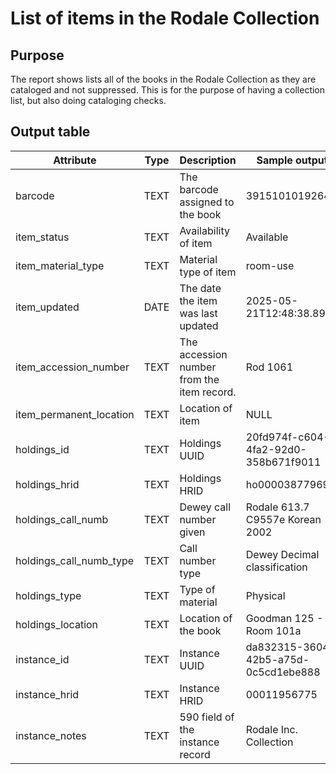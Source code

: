 # List of items in the Rodale Collection

## Purpose
The report shows lists all of the books in the Rodale Collection as they are cataloged and not suppressed. This is for the purpose of having a collection list, but also doing cataloging checks.


## Output table

| Attribute | Type | Description | Sample output |
| --- | --- | --- | --- |
| barcode | TEXT | The barcode assigned to the book | 39151010192645 |
| item_status | TEXT | Availability of item | Available |
| item_material_type | TEXT | Material type of item | room-use |
| item_updated | DATE | The date the item was last updated | 2025-05-21T12:48:38.891Z |
| item_accession_number | TEXT | The accession number from the item record. | Rod 1061 |
| item_permanent_location | TEXT | Location of item | NULL |
| holdings_id | TEXT | Holdings UUID | 20fd974f-c604-4fa2-92d0-358b671f9011 |
| holdings_hrid | TEXT | Holdings HRID | ho00003877969 |
| holdings_call_numb | TEXT | Dewey call number given | Rodale 613.7 C9557e Korean 2002 |
| holdings_call_numb_type | TEXT | Call number type | Dewey Decimal classification |
| holdings_type | TEXT | Type of material | Physical |
| holdings_location | TEXT | Location of the book | Goodman 125 - Room 101a |
| instance_id | TEXT | Instance UUID | da832315-3604-42b5-a75d-0c5cd1ebe888 |
| instance_hrid | TEXT | Instance HRID | 00011956775 |
| instance_notes | TEXT | 590 field of the instance record | Rodale Inc. Collection |
